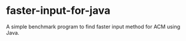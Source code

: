 faster-input-for-java
=====================
A simple benchmark program to find faster input method for ACM using Java.

